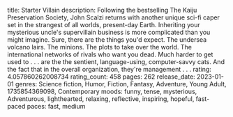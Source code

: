 title: Starter Villain
description: Following the bestselling The Kaiju Preservation Society, John Scalzi returns with another unique sci-fi caper set in the strangest of all worlds, present-day Earth. Inheriting your mysterious uncle's supervillain business is more complicated than you might imagine. Sure, there are the things you'd expect. The undersea volcano lairs. The minions. The plots to take over the world. The international networks of rivals who want you dead. Much harder to get used to . . . are the the sentient, language-using, computer-savvy cats. And the fact that in the overall organization, they're management . . .
rating: 4.057860262008734
rating_count: 458
pages: 262
release_date: 2023-01-01
genres: Science fiction, Humor, Fiction, Fantasy, Adventure, Young Adult, 1735854369098, Contemporary
moods: funny, tense, mysterious, Adventurous, lighthearted, relaxing, reflective, inspiring, hopeful, fast-paced
paces: fast, medium
